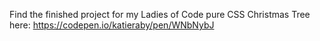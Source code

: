 Find the finished project for my Ladies of Code pure CSS Christmas Tree here: https://codepen.io/katieraby/pen/WNbNybJ
